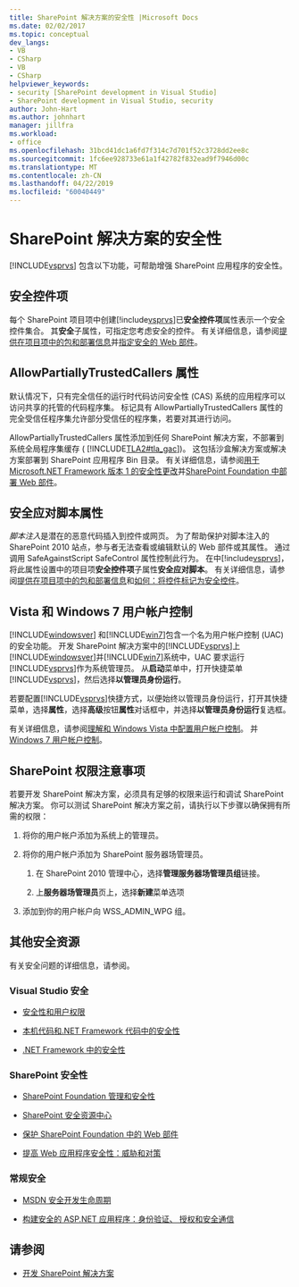 ```yaml
---
title: SharePoint 解决方案的安全性 |Microsoft Docs
ms.date: 02/02/2017
ms.topic: conceptual
dev_langs:
- VB
- CSharp
- VB
- CSharp
helpviewer_keywords:
- security [SharePoint development in Visual Studio]
- SharePoint development in Visual Studio, security
author: John-Hart
ms.author: johnhart
manager: jillfra
ms.workload:
- office
ms.openlocfilehash: 31bcd41dc1a6fd7f314c7d701f52c3728dd2ee8c
ms.sourcegitcommit: 1fc6ee928733e61a1f42782f832ead9f7946d00c
ms.translationtype: MT
ms.contentlocale: zh-CN
ms.lasthandoff: 04/22/2019
ms.locfileid: "60040449"
---
```

# <a name="security-for-sharepoint-solutions"></a>SharePoint 解决方案的安全性
  [!INCLUDE[vsprvs](../sharepoint/includes/vsprvs-md.md)] 包含以下功能，可帮助增强 SharePoint 应用程序的安全性。

## <a name="safe-control-entries"></a>安全控件项
 每个 SharePoint 项目项中创建[!include[vsprvs](../sharepoint/includes/vsprvs-md.md)]已**安全控件项**属性表示一个安全控件集合。 其**安全**子属性，可指定您考虑安全的控件。 有关详细信息，请参阅[提供在项目项中的包和部署信息](../sharepoint/providing-packaging-and-deployment-information-in-project-items.md)并[指定安全的 Web 部件](http://go.microsoft.com/fwlink/?LinkId=177521)。

## <a name="allowpartiallytrustedcallers-attribute"></a>AllowPartiallyTrustedCallers 属性
 默认情况下，只有完全信任的运行时代码访问安全性 (CAS) 系统的应用程序可以访问共享的托管的代码程序集。 标记具有 AllowPartiallyTrustedCallers 属性的完全受信任程序集允许部分受信任的程序集，若要对其进行访问。

 AllowPartiallyTrustedCallers 属性添加到任何 SharePoint 解决方案，不部署到系统全局程序集缓存 ( [!INCLUDE[TLA2#tla_gac](../sharepoint/includes/tla2sharptla-gac-md.md)])。 这包括沙盒解决方案或解决方案部署到 SharePoint 应用程序 Bin 目录。 有关详细信息，请参阅[用于 Microsoft.NET Framework 版本 1 的安全性更改](http://go.microsoft.com/fwlink/?LinkId=177515)并[SharePoint Foundation 中部署 Web 部件](http://go.microsoft.com/fwlink/?LinkId=177509)。

## <a name="safe-against-script-property"></a>安全应对脚本属性
 *脚本注入*是潜在的恶意代码插入到控件或网页。 为了帮助保护对脚本注入的 SharePoint 2010 站点，参与者无法查看或编辑默认的 Web 部件或其属性。 通过调用 SafeAgainstScript SafeControl 属性控制此行为。 在中[!include[vsprvs](../sharepoint/includes/vsprvs-md.md)]，将此属性设置中的项目项**安全控件项**子属性**安全应对脚本**。 有关详细信息，请参阅[提供在项目项中的包和部署信息](../sharepoint/providing-packaging-and-deployment-information-in-project-items.md)和[如何：将控件标记为安全控件](../sharepoint/how-to-mark-controls-as-safe-controls.md)。

## <a name="vista-and-windows-7-user-account-control"></a>Vista 和 Windows 7 用户帐户控制
 [!INCLUDE[windowsver](../sharepoint/includes/windowsver-md.md)] 和[!INCLUDE[win7](../sharepoint/includes/win7-md.md)]包含一个名为用户帐户控制 (UAC) 的安全功能。 开发 SharePoint 解决方案中的[!INCLUDE[vsprvs](../sharepoint/includes/vsprvs-md.md)]上[!INCLUDE[windowsver](../sharepoint/includes/windowsver-md.md)]并[!INCLUDE[win7](../sharepoint/includes/win7-md.md)]系统中，UAC 要求运行[!INCLUDE[vsprvs](../sharepoint/includes/vsprvs-md.md)]作为系统管理员。 从**启动**菜单中，打开快捷菜单[!INCLUDE[vsprvs](../sharepoint/includes/vsprvs-md.md)]，然后选择**以管理员身份运行**。

 若要配置[!INCLUDE[vsprvs](../sharepoint/includes/vsprvs-md.md)]快捷方式，以便始终以管理员身份运行，打开其快捷菜单，选择**属性**，选择**高级**按钮**属性**对话框中，并选择**以管理员身份运行**复选框。

 有关详细信息，请参阅[理解和 Windows Vista 中配置用户帐户控制](http://go.microsoft.com/fwlink/?LinkID=156476)。 并[Windows 7 用户帐户控制](http://go.microsoft.com/fwlink/?LinkId=177523)。

## <a name="sharepoint-permissions-considerations"></a>SharePoint 权限注意事项
 若要开发 SharePoint 解决方案，必须具有足够的权限来运行和调试 SharePoint 解决方案。 你可以测试 SharePoint 解决方案之前，请执行以下步骤以确保拥有所需的权限：

1. 将你的用户帐户添加为系统上的管理员。

2. 将你的用户帐户添加为 SharePoint 服务器场管理员。

    1. 在 SharePoint 2010 管理中心，选择**管理服务器场管理员组**链接。

    2. 上**服务器场管理员**页上，选择**新建**菜单选项

3. 添加到你的用户帐户向 WSS_ADMIN_WPG 组。

## <a name="additional-security-resources"></a>其他安全资源
 有关安全问题的详细信息，请参阅。

### <a name="visual-studio-security"></a>Visual Studio 安全

- [安全性和用户权限](http://go.microsoft.com/fwlink/?LinkId=177503)

- [本机代码和.NET Framework 代码中的安全性](http://go.microsoft.com/fwlink/?LinkId=177504)

- [.NET Framework 中的安全性](http://go.microsoft.com/fwlink/?LinkId=177502)

### <a name="sharepoint-security"></a>SharePoint 安全性

- [SharePoint Foundation 管理和安全性](http://go.microsoft.com/fwlink/?LinkId=177501)

- [SharePoint 安全资源中心](http://go.microsoft.com/fwlink/?LinkId=177498)

- [保护 SharePoint Foundation 中的 Web 部件](http://go.microsoft.com/fwlink/?LinkId=177511)

- [提高 Web 应用程序安全性：威胁和对策](http://go.microsoft.com/fwlink/?LinkID=140080)

### <a name="general-security"></a>常规安全

- [MSDN 安全开发生命周期](http://go.microsoft.com/fwlink/?LinkID=147149)

- [构建安全的 ASP.NET 应用程序：身份验证、 授权和安全通信](http://go.microsoft.com/fwlink/?LinkId=177494)

## <a name="see-also"></a>请参阅

- [开发 SharePoint 解决方案](../sharepoint/developing-sharepoint-solutions.md)